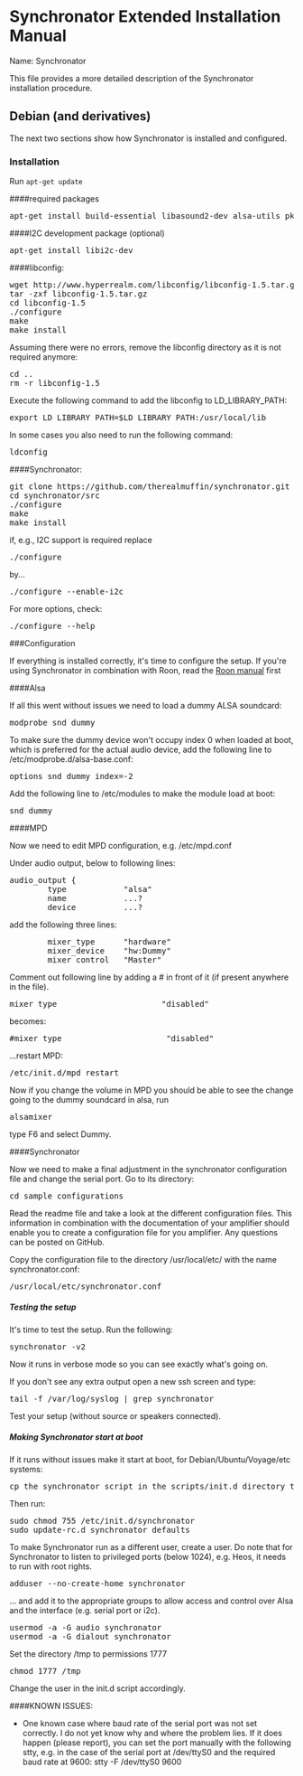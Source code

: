 # Synchronator Extended Installation Manual

Name: Synchronator

This file provides a more detailed description of the Synchronator installation procedure.

## Debian (and derivatives)

The next two sections show how Synchronator is installed and configured.

### Installation

Run ```apt-get update```

####required packages
<pre>
apt-get install build-essential libasound2-dev alsa-utils pkg-config git
</pre>

####I2C development package (optional)
<pre>
apt-get install libi2c-dev
</pre>

####libconfig:
<pre>
wget http://www.hyperrealm.com/libconfig/libconfig-1.5.tar.gz
tar -zxf libconfig-1.5.tar.gz
cd libconfig-1.5
./configure
make
make install
</pre>

Assuming there were no errors, remove the libconfig directory as it is
not required anymore:
<pre>
cd ..
rm -r libconfig-1.5
</pre>

Execute the following command to add the libconfig to LD_LIBRARY_PATH:
<pre>
export LD_LIBRARY_PATH=$LD_LIBRARY_PATH:/usr/local/lib
</pre>

In some cases you also need to run the following command:
<pre>
ldconfig
</pre>


####Synchronator:
<pre>
git clone https://github.com/therealmuffin/synchronator.git
cd synchronator/src
./configure
make
make install
</pre>

if, e.g., I2C support is required replace
<pre>
./configure
</pre>

by...

<pre>
./configure --enable-i2c
</pre>

For more options, check:

<pre>
./configure --help
</pre>

###Configuration

If everything is installed correctly, it's time to configure the setup. If you're using Synchronator in combination with Roon, read the [Roon manual](INSTALL_ROON.md) first 

####Alsa

If all this went without issues we need to load a dummy ALSA soundcard:
<pre>
modprobe snd_dummy
</pre>

To make sure the dummy device won't occupy index 0 when loaded at boot, which is preferred for the actual audio device, add the following line to /etc/modprobe.d/alsa-base.conf:
<pre>
options snd_dummy index=-2
</pre>

Add the following line to /etc/modules to make the module load at boot:
<pre>
snd_dummy
</pre>

####MPD

Now we need to edit MPD configuration, e.g. /etc/mpd.conf

Under audio output, below to following lines:
<pre>
audio_output {
        type            "alsa"
        name            ...?
        device          ...?
</pre>

add the following three lines:
<pre>
        mixer_type      "hardware"
        mixer_device    "hw:Dummy"
        mixer_control   "Master"
</pre>

Comment out following line by adding a # in front of it (if present anywhere in the file).
<pre>
mixer_type                      "disabled"
</pre>
becomes:
<pre>
#mixer_type                      "disabled"
</pre>

...restart MPD:
<pre>
/etc/init.d/mpd restart
</pre>

Now if you change the volume in MPD you should be able to see the change
going to the dummy soundcard in alsa, run
<pre>
alsamixer
</pre>
type F6 and select Dummy.

####Synchronator

Now we need to make a final adjustment in the synchronator configuration
file and change the serial port. Go to its directory:
<pre>
cd sample_configurations
</pre>

Read the readme file and take a look at the different configuration files. This 
information in combination with the documentation of your amplifier should enable you to 
create a configuration file for you amplifier. Any questions can be posted on GitHub.

Copy the configuration file to the directory /usr/local/etc/ with the name 
synchronator.conf:
<pre>
/usr/local/etc/synchronator.conf
</pre>

##### Testing the setup

It's time to test the setup. Run the following:
<pre>
synchronator -v2
</pre>

Now it runs in verbose mode so you can see exactly what's going on.

If you don't see any extra output open a new ssh screen and type:
<pre>
tail -f /var/log/syslog | grep synchronator
</pre>

Test your setup (without source or speakers connected). 

##### Making Synchronator start at boot

If it runs without issues make it start at boot, for Debian/Ubuntu/Voyage/etc systems:
<pre>
cp the synchronator script in the scripts/init.d directory to /etc/init.d
</pre>

Then run:
<pre>
sudo chmod 755 /etc/init.d/synchronator
sudo update-rc.d synchronator defaults 
</pre>

To make Synchronator run as a different user, create a user. Do note that for Synchronator to listen to privileged ports (below 1024), e.g. Heos, it needs to run with root rights.
<pre>
adduser --no-create-home synchronator
</pre>

... and add it to the appropriate groups to allow access and control over Alsa and the interface (e.g. serial port or i2c).

<pre>
usermod -a -G audio synchronator
usermod -a -G dialout synchronator
</pre>

Set the directory /tmp to permissions 1777

<pre>
chmod 1777 /tmp
</pre>

Change the user in the init.d script accordingly.

####KNOWN ISSUES:
- One known case where baud rate of the serial port was not set correctly. I do not yet
know why and where the problem lies. If it does happen (please report), you can set the 
port manually with the following stty, e.g. in the case of the serial port at /dev/ttyS0 
and the required baud rate at 9600:
stty -F /dev/ttyS0 9600
